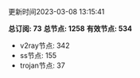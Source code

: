 更新时间2023-03-08 13:15:41

**总订阅: 73**
**总节点: 1258**
**有效节点: 534**
- v2ray节点: 342
- ss节点: 155
- trojan节点: 37
